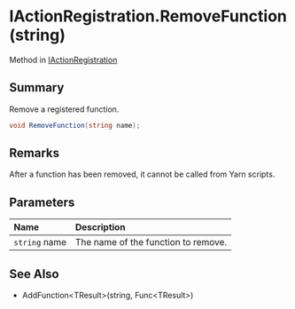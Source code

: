 # IActionRegistration.RemoveFunction(string)

Method in [IActionRegistration](/api/csharp/yarn.unity.iactionregistration.md)

## Summary


Remove a registered function.


```csharp
void RemoveFunction(string name);
```

## Remarks


After a function has been removed, it cannot be called from
Yarn scripts.


## Parameters

|Name|Description|
|:---|:---|
|`string` name|The name of the function to remove.|

## See Also

* AddFunction\<TResult\>\(string, Func\<TResult\>\)

